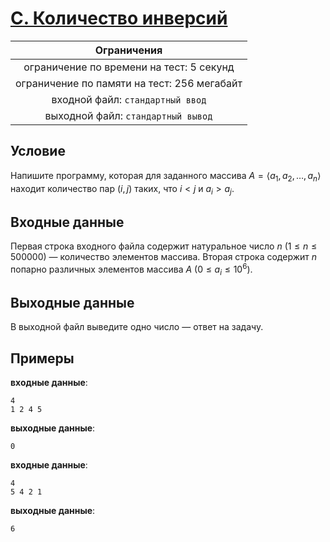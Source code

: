 # [C. Количество инверсий](C.java)

| Ограничения                                 |
|:-------------------------------------------:|
| ограничение по времени на тест: 5 секунд    |
| ограничение по памяти на тест: 256 мегабайт |
| входной файл: `стандартный ввод`            |
| выходной файл: `стандартный вывод`          |

## Условие

Напишите программу, которая для заданного массива $A = \langle a_{1}, a_{2}, \ldots, a_{n} \rangle$ находит количество пар $(i, j)$ таких, что $i < j$ и $a_{i} > a_{j}$.

## Входные данные

Первая строка входного файла содержит натуральное число $n$ $(1 \leqslant n \leqslant 500000)$ — количество элементов массива. Вторая строка содержит $n$ попарно различных элементов массива $A$ $(0 \leqslant a_{i} \leqslant 10^{6})$.

## Выходные данные

В выходной файл выведите одно число — ответ на задачу.

## Примеры

**входные данные**:

```text
4
1 2 4 5
```

**выходные данные**:

```text
0
```

**входные данные**:

```text
4
5 4 2 1
```

**выходные данные**:

```text
6
```
